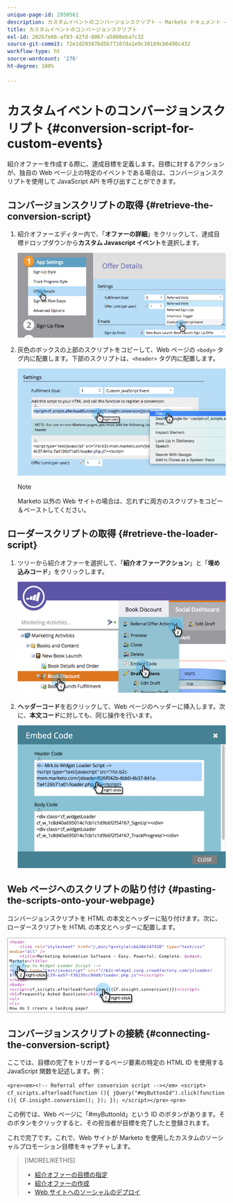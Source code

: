 ```yaml
---
unique-page-id: 2950561
description: カスタムイベントのコンバージョンスクリプト — Marketo ドキュメント — 製品ドキュメント
title: カスタムイベントのコンバージョンスクリプト
exl-id: 202b7e66-af83-42fd-8067-a5808eba7c32
source-git-commit: 72e1d29347bd5b77107da1e9c30169cb6490c432
workflow-type: ht
source-wordcount: '276'
ht-degree: 100%

---
```


# カスタムイベントのコンバージョンスクリプト {#conversion-script-for-custom-events}

紹介オファーを作成する際に、達成目標を定義します。目標に対するアクションが、独自の Web ページ上の特定のイベントである場合は、コンバージョンスクリプトを使用して JavaScript API を呼び出すことができます。

## コンバージョンスクリプトの取得 {#retrieve-the-conversion-script}

1. 紹介オファーエディター内で、「**オファーの詳細**」をクリックして、達成目標ドロップダウンから&#x200B;**カスタム Javascript イベント**&#x200B;を選択します。

   ![](assets/image2015-4-20-17-3a22-3a15.png)

1. 灰色のボックスの上部のスクリプトをコピーして、Web ページの `<body>` タグ内に配置します。下部のスクリプトは、`<header>` タグ内に配置します。

   ![](assets/image2015-4-20-17-3a29-3a7.png)

   >[!NOTE]
   >
   >Marketo 以外の Web サイトの場合は、忘れずに両方のスクリプトをコピー＆ペーストしてください。

## ローダースクリプトの取得 {#retrieve-the-loader-script}

1. ツリーから紹介オファーを選択して、「**紹介オファーアクション**」と「**埋め込みコード**」をクリックします。

   ![](assets/image2015-4-20-17-3a34-3a46.png)

1. **ヘッダーコード**&#x200B;を右クリックして、Web ページのヘッダーに挿入します。次に、**本文コード**&#x200B;に対しても、同じ操作を行います。

   ![](assets/image2015-4-20-20-3a49-3a19.png)

## Web ページへのスクリプトの貼り付け {#pasting-the-scripts-onto-your-webpage}

コンバージョンスクリプトを HTML の本文とヘッダーに貼り付けます。次に、ローダースクリプトを HTML の本文とヘッダーに配置します。

![](assets/image2015-4-20-21-3a0-3a16.png)

## コンバージョンスクリプトの接続 {#connecting-the-conversion-script}

ここでは、目標の完了をトリガーするページ要素の特定の HTML ID を使用する JavaScript 関数を記述します。例：

`<pre><em><!-- Referral offer conversion script --></em> <script> cf_scripts.afterload(function (){ jQuery("#myButtonId").click(function (){ CF.insight.conversion(); }); }); </script></pre>` `<pre>`

この例では、Web ページに「#myButtonId」という ID のボタンがあります。そのボタンをクリックすると、その担当者が目標を完了したと登録されます。

これで完了です。これで、Web サイトが Marketo を使用したカスタムのソーシャルプロモーション目標をキャプチャします。

>[!MORELIKETHIS]
>
>* [紹介オファーの目標の指定](/help/marketo/product-docs/demand-generation/social/referral-offers/specify-goal-for-referral-offer.md)
>* [紹介オファーの作成](/help/marketo/product-docs/demand-generation/social/referral-offers/create-a-referral-offer.md)
>* [Web サイトへのソーシャルのデプロイ](/help/marketo/product-docs/demand-generation/social/social-functions/deploy-social-on-your-website.md)

